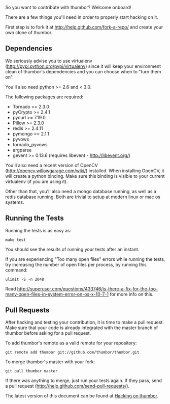 So you want to contribute with thumbor? Welcome onboard!

There are a few things you'll need in order to properly start hacking on it.

First step is to fork it at http://help.github.com/fork-a-repo/ and create your own clone of thumbor.

## Dependencies

We seriously advise you to use virtualenv (http://pypi.python.org/pypi/virtualenv) since it will keep your environment clean of thumbor's dependencies and you can choose when to "turn them on".

You'll also need python >= 2.6 and < 3.0.

The following packages are required:

* Tornado >= 2.3.0
* pyCrypto >= 2.4.1
* pycurl >= 7.19.0
* Pillow >= 2.3.0
* redis >= 2.4.11
* pymongo == 2.1.1
* pyvows
* tornado_pyvows
* argparse
* gevent >= 0.13.6 (requires libevent - http://libevent.org/)

You'll also need a recent version of OpenCV (http://opencv.willowgarage.com/wiki/) installed. When installing OpenCV, it will create a python binding. Make sure this binding is visible to your current virtualenv (if you are using it).

Other than that, you'll also need a mongo database running, as well as a redis database running. Both are trivial to setup at modern linux or mac os systems.

## Running the Tests

Running the tests is as easy as:

    make test

You should see the results of running your tests after an instant.

If you are experiencing "Too many open files" errors while running the tests, try increasing the number of open files per process, by running this command:

    ulimit -S -n 2048

Read http://superuser.com/questions/433746/is-there-a-fix-for-the-too-many-open-files-in-system-error-on-os-x-10-7-1 for more info on this.

## Pull Requests

After hacking and testing your contribution, it is time to make a pull request. Make sure that your code is already integrated with the master branch of thumbor before asking for a pull request.

To add thumbor's remote as a valid remote for your repository:

    git remote add thumbor git://github.com/thumbor/thumbor.git

To merge thumbor's master with your fork:

    git pull thumbor master

If there was anything to merge, just run your tests again. If they pass, send a pull request (http://help.github.com/send-pull-requests/).

The latest version of this document can be found at [Hacking on thumbor](https://github.com/thumbor/thumbor/wiki/Hacking-on-thumbor).
